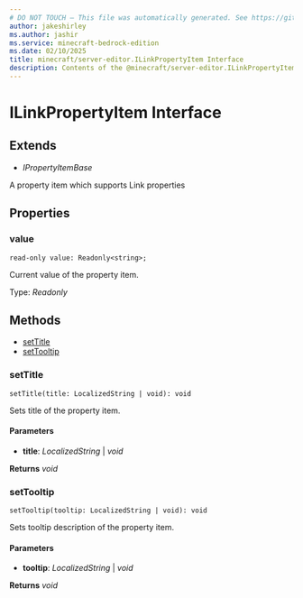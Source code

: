 ```yaml
---
# DO NOT TOUCH — This file was automatically generated. See https://github.com/mojang/minecraftapidocsgenerator to modify descriptions, examples, etc.
author: jakeshirley
ms.author: jashir
ms.service: minecraft-bedrock-edition
ms.date: 02/10/2025
title: minecraft/server-editor.ILinkPropertyItem Interface
description: Contents of the @minecraft/server-editor.ILinkPropertyItem class.
---
```

# ILinkPropertyItem Interface

## Extends
- *IPropertyItemBase*

A property item which supports Link properties

## Properties

### **value**
`read-only value: Readonly<string>;`

Current value of the property item.

Type: *Readonly<string>*

## Methods
- [setTitle](#settitle)
- [setTooltip](#settooltip)

### **setTitle**
`
setTitle(title: LocalizedString | void): void
`

Sets title of the property item.

#### **Parameters**
- **title**: *LocalizedString* | *void*

**Returns** *void*

### **setTooltip**
`
setTooltip(tooltip: LocalizedString | void): void
`

Sets tooltip description of the property item.

#### **Parameters**
- **tooltip**: *LocalizedString* | *void*

**Returns** *void*
